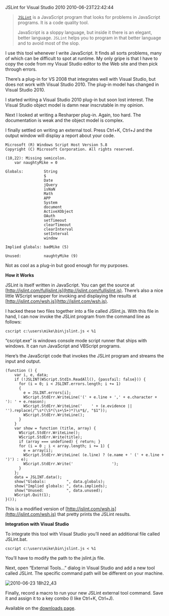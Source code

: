 JSLint for Visual Studio 2010
2010-06-23T22:42:44
> [`JSLint`](http://www.JSLint.com) is a JavaScript program that looks for problems in JavaScript programs. It is a code quality tool.
> 
> JavaScript is a sloppy language, but inside it there is an elegant, better language. `JSLint` helps you to program in that better language and to avoid most of the slop. 

I use this tool whenever I write JavaScript. It finds all sorts problems, many of which can be difficult to spot at runtime. My only gripe is that I have to copy the code from my Visual Studio editor to the Web site and then pick through errors.

There’s a plug-in for VS 2008 that integrates well with Visual Studio, but does not work with Visual Studio 2010. The plug-in model has changed in Visual Studio 2010.

I started writing a Visual Studio 2010 plug-in but soon lost interest. The Visual Studio object model is damn near inscrutable in my opinion.

Next I looked at writing a Resharper plug-in. Again, too hard. The documentation is weak and the object model is complex.

I finally settled on writing an external tool. Press Ctrl+K, Ctrl+J and the output window will display a report about your code.
    
    Microsoft (R) Windows Script Host Version 5.8  
    Copyright (C) Microsoft Corporation. All rights reserved.  
       
    (10,22): Missing semicolon.  
        var naughtyMike = 0  
       
    Globals:         String  
                     $  
                     Date  
                     jQuery  
                     isNaN  
                     Math  
                     APP  
                     System  
                     document  
                     ActiveXObject  
                     OAuth  
                     setTimeout  
                     clearTimeout  
                     clearInterval  
                     setInterval  
                     window  
                       
    Implied globals: badMike (5)  
                       
    Unused:          naughtyMike (9)

  


Not as cool as a plug-in but good enough for my purposes.

**How it Works**

JSLint is itself written in JavaScript. You can get the source at [http://jslint.com/fulljslint.js](http://jslint.com/fulljslint.js). There’s also a nice little WScript wrapper for invoking and displaying the results at [http://jslint.com/wsh.js](http://jslint.com/wsh.js).

I hacked these two files together into a file called JSlint.js. With this file in hand, I can now invoke the JSLint program from the command line as follows:
    
    cscript c:\users\mike\bin\jslint.js < %1

“cscript.exe” is windows console mode script runner that ships with windows. It can run JavaScript and VBScript programs.

Here’s the JavaScript code that invokes the JSLint program and streams the input and output.
    
    (function () {  
        var i, e, data;  
        if (!JSLINT(WScript.StdIn.ReadAll(), {passfail: false})) {  
          for (i = 0; i < JSLINT.errors.length; i += 1)  
          {  
            e = JSLINT.errors[i];  
            WScript.StdErr.WriteLine('(' + e.line + ',' + e.character + '): ' + e.reason);  
            WScript.StdErr.WriteLine('    ' + (e.evidence || '').replace(/^\s*(\S*(\s+\S+)*)\s*$/, "$1"));  
            WScript.StdErr.WriteLine();  
          }  
        }  
        var show = function (title, array) {  
          WScript.StdErr.WriteLine();  
          WScript.StdErr.Write(title);  
          if (array === undefined) { return; }  
          for (i = 0 ; i < array.length; i += 1) {  
            e = array[i];  
            WScript.StdErr.WriteLine( (e.line) ? (e.name + ' (' + e.line + ')') : e);  
            WScript.StdErr.Write('                 ');  
          }  
        };  
        data = JSLINT.data();  
        show("Globals:         ", data.globals);  
        show("Implied globals: ", data.implieds);  
        show("Unused:          ", data.unused);  
        WScript.Quit(1);  
    }());

  


This is a modified version of [http://jslint.com/wsh.js](http://jslint.com/wsh.js) that pretty prints the JSLint results.

**Integration with Visual Studio**

To integrate this tool with Visual Studio you’ll need an additional file called JSLint.bat.
    
    cscript c:\users\mike\bin\jslint.js < %1

You’ll have to modify the path to the jslint.js file.

Next, open “External Tools…” dialog in Visual Studio and add a new tool called JSLint. The specific command path will be different on your machine.

![2010-06-23 18h22_43](/cdn/images/blog/JSLintforVisualStudio2010_FCBB/2010062318h22_43.png)

Finally, record a macro to run your new JSLint external tool command. Save it and assign it to a key combo (I like Ctrl+K, Ctrl+J).

Available on the [downloads page](/downloads).
